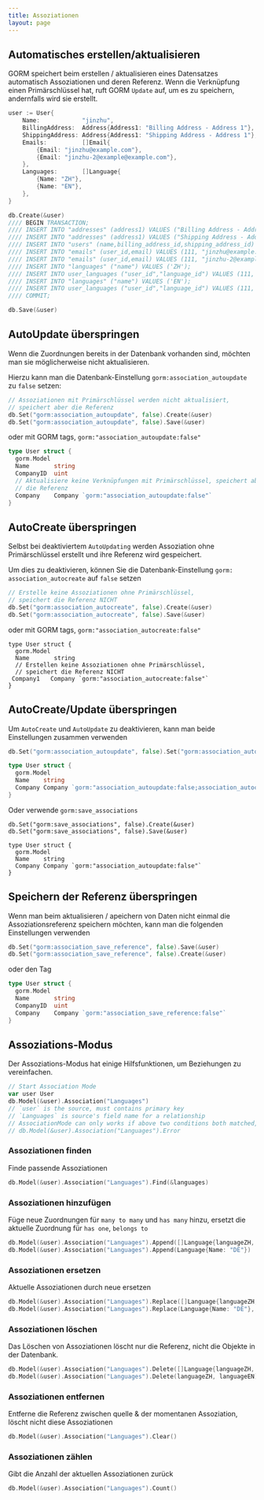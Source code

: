```yaml
---
title: Assoziationen
layout: page
---
```

## Automatisches erstellen/aktualisieren

GORM speichert beim erstellen / aktualisieren eines Datensatzes automatisch Assoziationen und deren Referenz. Wenn die Verknüpfung einen Primärschlüssel hat, ruft GORM `Update` auf, um es zu speichern, andernfalls wird sie erstellt.

```go
user := User{
    Name:            "jinzhu",
    BillingAddress:  Address{Address1: "Billing Address - Address 1"},
    ShippingAddress: Address{Address1: "Shipping Address - Address 1"},
    Emails:          []Email{
        {Email: "jinzhu@example.com"},
        {Email: "jinzhu-2@example@example.com"},
    },
    Languages:       []Language{
        {Name: "ZH"},
        {Name: "EN"},
    },
}

db.Create(&user)
//// BEGIN TRANSACTION;
//// INSERT INTO "addresses" (address1) VALUES ("Billing Address - Address 1");
//// INSERT INTO "addresses" (address1) VALUES ("Shipping Address - Address 1");
//// INSERT INTO "users" (name,billing_address_id,shipping_address_id) VALUES ("jinzhu", 1, 2);
//// INSERT INTO "emails" (user_id,email) VALUES (111, "jinzhu@example.com");
//// INSERT INTO "emails" (user_id,email) VALUES (111, "jinzhu-2@example.com");
//// INSERT INTO "languages" ("name") VALUES ('ZH');
//// INSERT INTO user_languages ("user_id","language_id") VALUES (111, 1);
//// INSERT INTO "languages" ("name") VALUES ('EN');
//// INSERT INTO user_languages ("user_id","language_id") VALUES (111, 2);
//// COMMIT;

db.Save(&user)
```

## AutoUpdate überspringen

Wenn die Zuordnungen bereits in der Datenbank vorhanden sind, möchten man sie möglicherweise nicht aktualisieren.

Hierzu kann man die Datenbank-Einstellung `gorm:association_autoupdate` zu `false` setzen:

```go
// Assoziationen mit Primärschlüssel werden nicht aktualisiert,
// speichert aber die Referenz
db.Set("gorm:association_autoupdate", false).Create(&user)
db.Set("gorm:association_autoupdate", false).Save(&user)
```

oder mit GORM tags, `gorm:"association_autoupdate:false"`

```go
type User struct {
  gorm.Model
  Name       string
  CompanyID  uint
  // Aktualisiere keine Verknüpfungen mit Primärschlüssel, speichert aber
  // die Referenz
  Company    Company `gorm:"association_autoupdate:false"`
}
```

## AutoCreate überspringen

Selbst bei deaktiviertem `AutoUpdating` werden Assoziation ohne Primärschlüssel erstellt und ihre Referenz wird gespeichert.

Um dies zu deaktivieren, können Sie die Datenbank-Einstellung `gorm: association_autocreate` auf ` false ` setzen

```go
// Erstelle keine Assoziationen ohne Primärschlüssel,
// speichert die Referenz NICHT
db.Set("gorm:association_autocreate", false).Create(&user)
db.Set("gorm:association_autocreate", false).Save(&user)
```

oder mit GORM tags, `gorm:"association_autocreate:false"`

    type User struct {
      gorm.Model
      Name       string
      // Erstellen keine Assoziationen ohne Primärschlüssel,
      // speichert die Referenz NICHT 
     Company1   Company `gorm:"association_autocreate:false"`
    }
    

## AutoCreate/Update überspringen

Um `AutoCreate` und `AutoUpdate` zu deaktivieren, kann man beide Einstellungen zusammen verwenden

```go
db.Set("gorm:association_autoupdate", false).Set("gorm:association_autocreate", false).Create(&user)

type User struct {
  gorm.Model
  Name    string
  Company Company `gorm:"association_autoupdate:false;association_autocreate:false"`
}
```

Oder verwende `gorm:save_associations`

    db.Set("gorm:save_associations", false).Create(&user)
    db.Set("gorm:save_associations", false).Save(&user)
    
    type User struct {
      gorm.Model
      Name    string
      Company Company `gorm:"association_autoupdate:false"`
    }
    

## Speichern der Referenz überspringen

Wenn man beim aktualisieren / apeichern von Daten nicht einmal die Assoziationsreferenz speichern möchten, kann man die folgenden Einstellungen verwenden

```go
db.Set("gorm:association_save_reference", false).Save(&user)
db.Set("gorm:association_save_reference", false).Create(&user)
```

oder den Tag

```go
type User struct {
  gorm.Model
  Name       string
  CompanyID  uint
  Company    Company `gorm:"association_save_reference:false"`
}
```

## Assoziations-Modus

Der Assoziations-Modus hat einige Hilfsfunktionen, um Beziehungen zu vereinfachen.

```go
// Start Association Mode
var user User
db.Model(&user).Association("Languages")
// `user` is the source, must contains primary key
// `Languages` is source's field name for a relationship
// AssociationMode can only works if above two conditions both matched, check it ok or not:
// db.Model(&user).Association("Languages").Error
```

### Assoziationen finden

Finde passende Assoziationen

```go
db.Model(&user).Association("Languages").Find(&languages)
```

### Assoziationen hinzufügen

Füge neue Zuordnungen für `many to many` und `has many` hinzu, ersetzt die aktuelle Zuordnung für `has one`, `belongs to`

```go
db.Model(&user).Association("Languages").Append([]Language{languageZH, languageEN})
db.Model(&user).Association("Languages").Append(Language{Name: "DE"})
```

### Assoziationen ersetzen

Aktuelle Assoziationen durch neue ersetzen

```go
db.Model(&user).Association("Languages").Replace([]Language{languageZH, languageEN})
db.Model(&user).Association("Languages").Replace(Language{Name: "DE"}, languageEN)
```

### Assoziationen löschen

Das Löschen von Assoziationen löscht nur die Referenz, nicht die Objekte in der Datenbank.

```go
db.Model(&user).Association("Languages").Delete([]Language{languageZH, languageEN})
db.Model(&user).Association("Languages").Delete(languageZH, languageEN)
```

### Assoziationen entfernen

Entferne die Referenz zwischen quelle & der momentanen Assoziation, löscht nicht diese Assoziationen

```go
db.Model(&user).Association("Languages").Clear()
```

### Assoziationen zählen

Gibt die Anzahl der aktuellen Assoziationen zurück

```go
db.Model(&user).Association("Languages").Count()
```